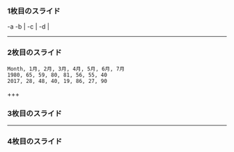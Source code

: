 ﻿### 1枚目のスライド

-a
-b |
-c |
-d |

---


### 2枚目のスライド

<canvas data-chart="radar">


    Month, 1月, 2月, 3月, 4月, 5月, 6月, 7月
    1980, 65, 59, 80, 81, 56, 55, 40
    2017, 28, 48, 40, 19, 86, 27, 90


</canvas>

+++


### 3枚目のスライド


---


### 4枚目のスライド
